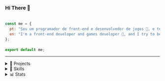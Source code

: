 ### Hi There 👋

```js

const me = {
  pt: "Sou um programador de front-end e desenvolvedor de jogos 👾, e tento ser util em geral 🥲",
  en: "I'm a front-end developer and games developer 👾, and I try to be helpful in general 🥲",
};

export default me;

```

---

<details> 
    <summary>🚧 Projects</summary>

## 🚧  Projects

### General Programing
 - [201flaviosilva](https://201flaviosilva.github.io);
 - [Casino Arbor](https://201flaviosilva.github.io/casino-arbor/);
 - [Rupestre](https://201flaviosilva.github.io/Rupestre);

### Games
 - [Fire Cosmos 🚀](https://mangito.github.io/FireCosmos/);
 - [Super Box Jump 👾](https://201flaviosilva.gitlab.io/Super-Box-Jump/);
 - [Snake 3D 🐍](https://201flaviosilva-labs.github.io/Snake-3D-Godot/);

</details> 

<!-- --------- -->

<details> 
    <summary>💪 Skills</summary>

## 💪 Skills

```js

export const programming = {
	languages: ["HTML", "CSS/SASS", "JavaScript/TS", "Python/GDScript"],
	frameworksAndLibraries: ["React", "Svelte", "Phaser"],
	tools: ["Git", "GitHub/GitLab/Bitbucket", "VS Code", "Godot"],
};

export const design = ["Open Toonz", "Piskel/Pixil Art"];

```
</details> 

<!-- ------------ -->

<details> 
    <summary>📊 Stats</summary>

## 📊 Stats

[Check My Social Networks](https://resite.link/MeiaGaspea)

![Visitor Count](https://profile-counter.glitch.me/201flaviosilva/count.svg)

![Github Stats](https://github-readme-stats.vercel.app/api?username=201flaviosilva&show_icons=true&theme=dark)

![Github Top Langs](https://github-readme-stats.vercel.app/api/top-langs/?username=201flaviosilva)

![Github Streak](https://github-readme-streak-stats.herokuapp.com/?user=201flaviosilva&theme=light&hide_border=false)

![Github Trophy](https://github-profile-trophy.vercel.app/?username=201flaviosilva)

![Wakatime Stats](https://github-readme-stats.vercel.app/api/wakatime?username=201flaviosilva)

	
![Snake Animation](https://github.com/201flaviosilva/201flaviosilva/blob/output/github-contribution-grid-snake.svg)

</details> 
